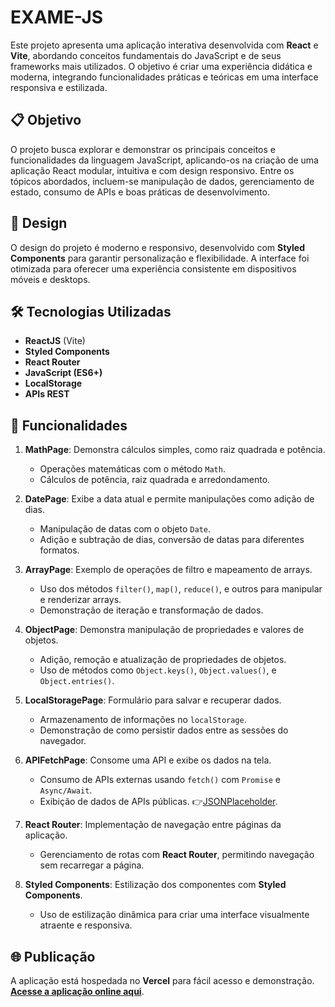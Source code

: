 # EXAME-JS

Este projeto apresenta uma aplicação interativa desenvolvida com **React** e **Vite**, abordando conceitos fundamentais do JavaScript e de seus frameworks mais utilizados. O objetivo é criar uma experiência didática e moderna, integrando funcionalidades práticas e teóricas em uma interface responsiva e estilizada.

## 📋 Objetivo

O projeto busca explorar e demonstrar os principais conceitos e funcionalidades da linguagem JavaScript, aplicando-os na criação de uma aplicação React modular, intuitiva e com design responsivo. Entre os tópicos abordados, incluem-se manipulação de dados, gerenciamento de estado, consumo de APIs e boas práticas de desenvolvimento.

## 🎨 Design

O design do projeto é moderno e responsivo, desenvolvido com **Styled Components** para garantir personalização e flexibilidade. A interface foi otimizada para oferecer uma experiência consistente em dispositivos móveis e desktops.

## 🛠️ Tecnologias Utilizadas

- **ReactJS** (Vite)
- **Styled Components**
- **React Router**
- **JavaScript (ES6+)**
- **LocalStorage**
- **APIs REST**

## 🚀 Funcionalidades

1. **MathPage**: Demonstra cálculos simples, como raiz quadrada e potência.  
   - Operações matemáticas com o método `Math`.  
   - Cálculos de potência, raiz quadrada e arredondamento.

2. **DatePage**: Exibe a data atual e permite manipulações como adição de dias.  
   - Manipulação de datas com o objeto `Date`.  
   - Adição e subtração de dias, conversão de datas para diferentes formatos.

3. **ArrayPage**: Exemplo de operações de filtro e mapeamento de arrays.  
   - Uso dos métodos `filter()`, `map()`, `reduce()`, e outros para manipular e renderizar arrays.  
   - Demonstração de iteração e transformação de dados.

4. **ObjectPage**: Demonstra manipulação de propriedades e valores de objetos.  
   - Adição, remoção e atualização de propriedades de objetos.  
   - Uso de métodos como `Object.keys()`, `Object.values()`, e `Object.entries()`.

5. **LocalStoragePage**: Formulário para salvar e recuperar dados.  
   - Armazenamento de informações no `localStorage`.  
   - Demonstração de como persistir dados entre as sessões do navegador.

6. **APIFetchPage**: Consome uma API e exibe os dados na tela.  
   - Consumo de APIs externas usando `fetch()` com `Promise` e `Async/Await`.  
   - Exibição de dados de APIs públicas. 👉[JSONPlaceholder](https://jsonplaceholder.typicode.com/).

7. **React Router**: Implementação de navegação entre páginas da aplicação.  
   - Gerenciamento de rotas com **React Router**, permitindo navegação sem recarregar a página.

8. **Styled Components**: Estilização dos componentes com **Styled Components**.  
   - Uso de estilização dinâmica para criar uma interface visualmente atraente e responsiva.


## 🌐 Publicação

A aplicação está hospedada no **Vercel** para fácil acesso e demonstração.  
[**Acesse a aplicação online aqui**](https://exame-js.vercel.app/).